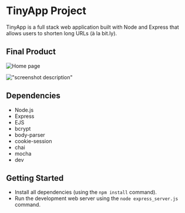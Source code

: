 # TinyApp Project

TinyApp is a full stack web application built with Node and Express that allows users to shorten long URLs (à la bit.ly).

## Final Product

![Home page](https://user-images.githubusercontent.com/72176254/105533212-cb08f880-5cb9-11eb-8546-4dc314f5f592.png)

!["screenshot description"](#)

## Dependencies

- Node.js
- Express
- EJS
- bcrypt
- body-parser
- cookie-session
- chai
- mocha
- dev

## Getting Started

- Install all dependencies (using the `npm install` command).
- Run the development web server using the `node express_server.js` command.
